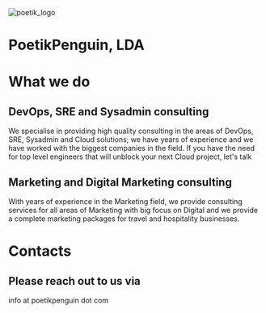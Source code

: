 
![poetik_logo](https://user-images.githubusercontent.com/126121/165751900-b2f66b50-fcc2-4587-9a9b-4903a6e3d6be.jpeg)
# PoetikPenguin, LDA

# What we do
##  DevOps, SRE and Sysadmin consulting
We specialise in providing high quality consulting in the areas of DevOps, SRE, Sysadmin and Cloud solutions; we have years of experience and we have worked with the biggest companies in the field. If you have the need for top level engineers that will unblock your next Cloud project, let's talk

## Marketing and Digital Marketing consulting
With years of experience in the Marketing field, we provide consulting services for all areas of Marketing with big focus on Digital and we provide a complete marketing packages for travel and hospitality businesses. 



# Contacts
## Please reach out to us via

info at poetikpenguin dot com

